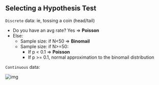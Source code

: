 ## Selecting a Hypothesis Test
`Discrete` data: ie, tossing a coin (head/tail)
  - Do you have an avg rate? Yes => **Poisson**
  - Else:
    - Sample size: if N<50 => **Binomail**
    - Sample size: if N>=50:
      - If p < 0.1 => **Poisson**
      - If p >= 0.1, normal approximation to the binomail distribution      

`Continuous` data:



![img](https://www.ncl.ac.uk/webtemplate/ask-assets/external/maths-resources/images/Flowchart.svg)
